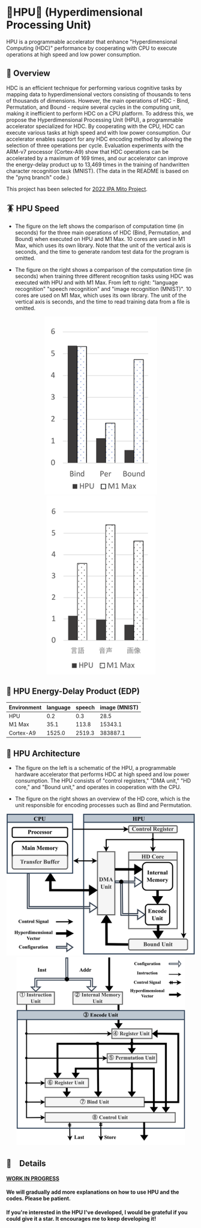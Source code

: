 # 🌟HPU🌟 (Hyperdimensional Processing Unit)

HPU is a programmable accelerator that enhance "Hyperdimensional Computing (HDC)" performance by cooperating with CPU to execute operations at high speed and low power consumption.

## 🐞 Overview

HDC is an efficient technique for performing various cognitive tasks by mapping data to hyperdimensional vectors consisting of thousands to tens of thousands of dimensions. However, the main operations of HDC - Bind, Permutation, and Bound - require several cycles in the computing unit, making it inefficient to perform HDC on a CPU platform. To address this, we propose the Hyperdimensional Processing Unit (HPU), a programmable accelerator specialized for HDC. By cooperating with the CPU, HDC can execute various tasks at high speed and with low power consumption. Our accelerator enables support for any HDC encoding method by allowing the selection of three operations per cycle. Evaluation experiments with the ARM-v7 processor (Cortex-A9) show that HDC operations can be accelerated by a maximum of 169 times, and our accelerator can improve the energy-delay product up to 13,469 times in the training of handwritten character recognition task (MNIST). (The data in the README is based on the "pynq branch" code.)

This project has been selected for [2022 IPA Mito Project](https://www.ipa.go.jp/jinzai/mitou/2022/gaiyou_tk-4.html).

## 🪳 HPU Speed

- The figure on the left shows the comparison of computation time (in seconds) for the three main operations of HDC (Bind, Permutation, and Bound) when executed on HPU and M1 Max. 10 cores are used in M1 Max, which uses its own library. Note that the unit of the vertical axis is seconds, and the time to generate random test data for the program is omitted.

- The figure on the right shows a comparison of the computation time (in seconds) when training three different recognition tasks using HDC was executed with HPU and with M1 Max. From left to right: "language recognition" "speech recognition" and "image recognition (MNIST)". 10 cores are used on M1 Max, which uses its own library. The unit of the vertical axis is seconds, and the time to read training data from a file is omitted.

<div align="center">
<img src="docs/bench.png" width="300">  <img src="docs/app.png" width="291">
</div>

## 🐝 HPU Energy-Delay Product (EDP)

| Environment  | language | speech | image (MNIST)
|-------------------------------|----------|----------|--------
| HPU          | 0.2  | 0.3   | 28.5
| M1 Max           | 35.1   | 113.8    | 15343.1
| Cortex-A9  | 1525.0   | 2519.3    | 383887.1

## 🐛 HPU Architecture

- The figure on the left is a schematic of the HPU, a programmable hardware accelerator that performs HDC at high speed and low power consumption.
The HPU consists of "control registers," "DMA unit," "HD core," and "Bound unit," and operates in cooperation with the CPU.

- The figure on the right shows an overview of the HD core, which is the unit responsible for encoding processes such as Bind and Permutation.

<div align="center">
<img src="docs/hpu_arch.png" width="550">  <img src="docs/hdcore_arch.png" width="450">
</div>

## 🐌　Details

<ins>**WORK IN PROGRESS**</ins>


#### We will gradually add more explanations on how to use HPU and the codes. Please be patient.

#### If you're interested in the HPU I've developed, I would be grateful if you could give it a star. It encourages me to keep developing it!
